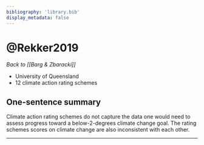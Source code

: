 ```yaml
---
bibliography: 'library.bib'
display_metadata: false
---
```


# @Rekker2019

_Back to [[Barg & Zbaracki]]_

* University of Queensland
* 12 climate action rating schemes

## One-sentence summary

Climate action rating schemes do not capture the data one would need to assess progress toward a below-2-degrees climate change goal. The rating schemes scores on climate change are also inconsistent with each other.

---